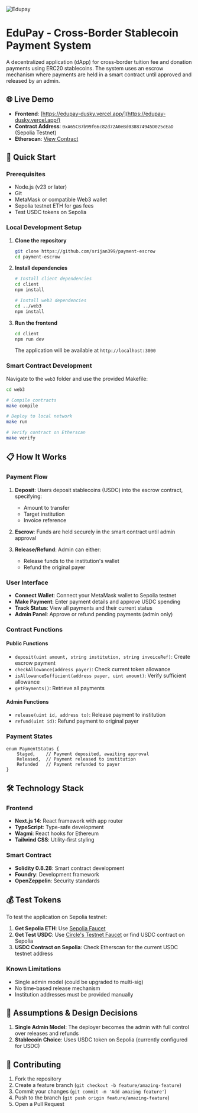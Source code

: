 ![Edupay](./hero.png)

# EduPay - Cross-Border Stablecoin Payment System

A decentralized application (dApp) for cross-border tuition fee and donation payments using ERC20 stablecoins. The system uses an escrow mechanism where payments are held in a smart contract until approved and released by an admin.

## 🌐 Live Demo

- **Frontend**: [https://edupay-dusky.vercel.app/](https://edupay-dusky.vercel.app/)
- **Contract Address**: `0xA65CB7b99f66c82d72A0eBd038874945D025cEaD` (Sepolia Testnet)
- **Etherscan**: [View Contract](https://sepolia.etherscan.io/address/0xA65CB7b99f66c82d72A0eBd038874945D025cEaD)

## 🚀 Quick Start

### Prerequisites

- Node.js (v23 or later)
- Git
- MetaMask or compatible Web3 wallet
- Sepolia testnet ETH for gas fees
- Test USDC tokens on Sepolia

### Local Development Setup

1. **Clone the repository**
   ```bash
   git clone https://github.com/srijan399/payment-escrow
   cd payment-escrow
   ```

2. **Install dependencies**
   ```bash
   # Install client dependencies
   cd client
   npm install
   
   # Install web3 dependencies
   cd ../web3
   npm install
   ```

3. **Run the frontend**
   ```bash
   cd client
   npm run dev
   ```
   The application will be available at `http://localhost:3000`

### Smart Contract Development

Navigate to the `web3` folder and use the provided Makefile:

```bash
cd web3

# Compile contracts
make compile

# Deploy to local network
make run

# Verify contract on Etherscan
make verify
```

## 📋 How It Works

### Payment Flow

1. **Deposit**: Users deposit stablecoins (USDC) into the escrow contract, specifying:
   - Amount to transfer
   - Target institution
   - Invoice reference

2. **Escrow**: Funds are held securely in the smart contract until admin approval

3. **Release/Refund**: Admin can either:
   - Release funds to the institution's wallet
   - Refund the original payer

### User Interface

- **Connect Wallet**: Connect your MetaMask wallet to Sepolia testnet
- **Make Payment**: Enter payment details and approve USDC spending
- **Track Status**: View all payments and their current status
- **Admin Panel**: Approve or refund pending payments (admin only)

### Contract Functions

#### Public Functions
- `deposit(uint amount, string institution, string invoiceRef)`: Create escrow payment
- `checkAllowance(address payer)`: Check current token allowance
- `isAllowanceSufficient(address payer, uint amount)`: Verify sufficient allowance
- `getPayments()`: Retrieve all payments

#### Admin Functions
- `release(uint id, address to)`: Release payment to institution
- `refund(uint id)`: Refund payment to original payer

### Payment States

```solidity
enum PaymentStatus {
    Staged,    // Payment deposited, awaiting approval
    Released,  // Payment released to institution
    Refunded   // Payment refunded to payer
}
```

## 🛠️ Technology Stack

### Frontend
- **Next.js 14**: React framework with app router
- **TypeScript**: Type-safe development
- **Wagmi**: React hooks for Ethereum
- **Tailwind CSS**: Utility-first styling

### Smart Contract
- **Solidity 0.8.28**: Smart contract development
- **Foundry**: Development framework
- **OpenZeppelin**: Security standards

## 💰 Test Tokens

To test the application on Sepolia testnet:

1. **Get Sepolia ETH**: Use [Sepolia Faucet](https://sepoliafaucet.com/)
2. **Get Test USDC**: Use [Circle's Testnet Faucet](https://faucet.circle.com/) or find USDC contract on Sepolia
3. **USDC Contract on Sepolia**: Check Etherscan for the current USDC testnet address

### Known Limitations
- Single admin model (could be upgraded to multi-sig)
- No time-based release mechanism
- Institution addresses must be provided manually

## 🎯 Assumptions & Design Decisions

1. **Single Admin Model**: The deployer becomes the admin with full control over releases and refunds
2. **Stablecoin Choice**: Uses USDC token on Sepolia (currently configured for USDC)

## 🤝 Contributing

1. Fork the repository
2. Create a feature branch (`git checkout -b feature/amazing-feature`)
3. Commit your changes (`git commit -m 'Add amazing feature'`)
4. Push to the branch (`git push origin feature/amazing-feature`)
5. Open a Pull Request
